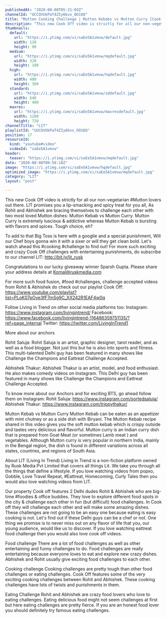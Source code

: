 ```yaml
---
publishedAt: "2020-08-08T05:31:03Z"
channelId: "UCCOVUkPaT4ZIy6bvx_OO16Q"
title: "Mutton Cooking Challenge | Mutton Kebabs vs Mutton Curry [Cook Off#14]​"
description: "This new Cook Off video is strictly for all our non-vegetarian #Mutton lovers out there. LIT promises you a lip-smacking and spicy treat for you all, As Rohit and Abhishek are bracing themselves to challenge each other with two most loved Mutton dishes: Mutton Kebab vs Mutton Curry. Mutton Curry is extremely luscious & addictive whereas Mutton Kebab is bursting with flavors and spices. Tough choice, eh?\n\nTo add to that Big Toss is here with a googlie and a special punishment, Will our Chef boys gonna win it with a sixer or will they get clean bold. Let's watch ahead this #cooking #challenge to find out! For more such exciting and crazy Cook Off challenges with entertaining punishments, do subscribe to our channel LIT: http://bit.ly/lit_rusk \n\nCongratulations to our lucky giveaway winner Sparsh Gupta. Please share your address details at Komal@ruskmedia.com\n\nFor more such food fusion, #food #challenges, challenge accepted videos from Rohit & Abhishek do check out our playlist Cook Off: https://www.youtube.com/playlist?list=PLoK07pOye3fF7mSg9C_XX242R1EAF4w0q\n\nFollow Living in Trend on other social media platforms too:\nInstagram: https://www.instagram.com/livingintrend/\nFacebook: https://www.facebook.com/livingintrend-116486359751135/?ref=page_internal\nTwitter: https://twitter.com/LivingInTrend1\n\nMore about our anchors\n\nRohit Saluja: Rohit Saluja is an artist, graphic designer, tarot reader, and as well as a food blogger. Not just this but he is also into sports and fitness. This multi-talented Delhi guy has been featured in many shows like Challenge the Champions and Eattreat Challenge Accepted. \n\nAbhishek Thakur: Abhishek Thakur is an artist, model, and food enthusiast. He also makes comedy videos on Instagram. This Delhi guy has been featured in many shows like Challenge the Champions and Eattreat Challenge Accepted. \n\nTo know more about our Anchors and for exciting BTS, go ahead follow them on Instagram: \nRohit Saluja: https://www.instagram.com/sortedsaluja/ \nAbhishek Thakur: https://www.instagram.com/trippythakur/\n\nMutton Kebab vs Mutton Curry\nMutton Kebab can be eaten as an appetizer with mint chutney or as a side dish with Biryani. The Mutton Kebab recipe shared in this video gives you the soft mutton kebab which is crispy outside and tastes very delicious and flavorful. Mutton curry is an Indian curry dish that is prepared from Goat Meat (or sometimes Lamb meat ) and vegetables. Although Mutton curry is very popular in northern India, mainly in the Bengal region, the dish is found in different variations across all states, countries, and regions of South Asia.\n\n\nAbout LIT (Living In Trend)\nLiving in Trend is a non-fiction platform owned by Rusk Media Pvt Limited that covers all things Lit. We take you through all the things that define a lifestyle. If you love watching videos from popxo, Gobble, Love Travel Repeat, #Eattreat, Homecoming, Curly Tales then you would also love watching videos from LIT. \n\nOur property Cook off features 2 Delhi dudes Rohit & Abhishek who are big-time #foodies & office buddies. They love to explore different food spots in the city & challenge each other in fun (but difficult) food challenges. In Cook off they will challenge each other and will make some amazing dishes. These challenges are not going to be an easy one because eating is easy cooking is not. Let's find out if these Delhi guys can be a chef or not. One thing we promise is to never miss out on any flavor of life that you, our young audience, would like us to discover. If you love watching eattreat food challenge then you would also love cook off videos. \n\nFood challenge\nThere are a lot of food challenges as well as other entertaining and funny challenges to do. Food challenges are really entertaining because everyone loves to eat and explore new crazy dishes. Abhishek and Rohit usually give exciting food challenges to each other. \n\nCooking challenge\nCooking challenges are pretty tough than other food challenges or eating challenges. Cook Off features some of the very exciting cooking challenges between Rohit and Abhishek. These cooking challenges have lots of twists and punishments in them.\n\nEating Challenge\nRohit and Abhishek are crazy food lovers who love to eating challenges. Eating delicious food might not seem challenges at first but here eating challenges are pretty fierce. If you are an honest food lover you should definitely try famous eating challenges."
thumbnails:
  default:
    url: "https://i.ytimg.com/vi/saEe5A1vmvw/default.jpg"
    width: 120
    height: 90
  medium:
    url: "https://i.ytimg.com/vi/saEe5A1vmvw/mqdefault.jpg"
    width: 320
    height: 180
  high:
    url: "https://i.ytimg.com/vi/saEe5A1vmvw/hqdefault.jpg"
    width: 480
    height: 360
  standard:
    url: "https://i.ytimg.com/vi/saEe5A1vmvw/sddefault.jpg"
    width: 640
    height: 480
  maxres:
    url: "https://i.ytimg.com/vi/saEe5A1vmvw/maxresdefault.jpg"
    width: 1280
    height: 720
channelTitle: "LIT"
playlistId: "UUCOVUkPaT4ZIy6bvx_OO16Q"
position: 17
resourceId:
  kind: "youtube#video"
  videoId: "saEe5A1vmvw"
header:
  teaser: "https://i.ytimg.com/vi/saEe5A1vmvw/mqdefault.jpg"
date: "2020-08-08T09:58:18Z"
image: "https://i.ytimg.com/vi/saEe5A1vmvw/hqdefault.jpg"
optimized_image: "https://i.ytimg.com/vi/saEe5A1vmvw/mqdefault.jpg"
category: "LIT"
layout: "post"

---
```

This new Cook Off video is strictly for all our non-vegetarian #Mutton lovers out there. LIT promises you a lip-smacking and spicy treat for you all, As Rohit and Abhishek are bracing themselves to challenge each other with two most loved Mutton dishes: Mutton Kebab vs Mutton Curry. Mutton Curry is extremely luscious & addictive whereas Mutton Kebab is bursting with flavors and spices. Tough choice, eh?

To add to that Big Toss is here with a googlie and a special punishment, Will our Chef boys gonna win it with a sixer or will they get clean bold. Let's watch ahead this #cooking #challenge to find out! For more such exciting and crazy Cook Off challenges with entertaining punishments, do subscribe to our channel LIT: http://bit.ly/lit_rusk 

Congratulations to our lucky giveaway winner Sparsh Gupta. Please share your address details at Komal@ruskmedia.com

For more such food fusion, #food #challenges, challenge accepted videos from Rohit & Abhishek do check out our playlist Cook Off: https://www.youtube.com/playlist?list=PLoK07pOye3fF7mSg9C_XX242R1EAF4w0q

Follow Living in Trend on other social media platforms too:
Instagram: https://www.instagram.com/livingintrend/
Facebook: https://www.facebook.com/livingintrend-116486359751135/?ref=page_internal
Twitter: https://twitter.com/LivingInTrend1

More about our anchors

Rohit Saluja: Rohit Saluja is an artist, graphic designer, tarot reader, and as well as a food blogger. Not just this but he is also into sports and fitness. This multi-talented Delhi guy has been featured in many shows like Challenge the Champions and Eattreat Challenge Accepted. 

Abhishek Thakur: Abhishek Thakur is an artist, model, and food enthusiast. He also makes comedy videos on Instagram. This Delhi guy has been featured in many shows like Challenge the Champions and Eattreat Challenge Accepted. 

To know more about our Anchors and for exciting BTS, go ahead follow them on Instagram: 
Rohit Saluja: https://www.instagram.com/sortedsaluja/ 
Abhishek Thakur: https://www.instagram.com/trippythakur/

Mutton Kebab vs Mutton Curry
Mutton Kebab can be eaten as an appetizer with mint chutney or as a side dish with Biryani. The Mutton Kebab recipe shared in this video gives you the soft mutton kebab which is crispy outside and tastes very delicious and flavorful. Mutton curry is an Indian curry dish that is prepared from Goat Meat (or sometimes Lamb meat ) and vegetables. Although Mutton curry is very popular in northern India, mainly in the Bengal region, the dish is found in different variations across all states, countries, and regions of South Asia.


About LIT (Living In Trend)
Living in Trend is a non-fiction platform owned by Rusk Media Pvt Limited that covers all things Lit. We take you through all the things that define a lifestyle. If you love watching videos from popxo, Gobble, Love Travel Repeat, #Eattreat, Homecoming, Curly Tales then you would also love watching videos from LIT. 

Our property Cook off features 2 Delhi dudes Rohit & Abhishek who are big-time #foodies & office buddies. They love to explore different food spots in the city & challenge each other in fun (but difficult) food challenges. In Cook off they will challenge each other and will make some amazing dishes. These challenges are not going to be an easy one because eating is easy cooking is not. Let's find out if these Delhi guys can be a chef or not. One thing we promise is to never miss out on any flavor of life that you, our young audience, would like us to discover. If you love watching eattreat food challenge then you would also love cook off videos. 

Food challenge
There are a lot of food challenges as well as other entertaining and funny challenges to do. Food challenges are really entertaining because everyone loves to eat and explore new crazy dishes. Abhishek and Rohit usually give exciting food challenges to each other. 

Cooking challenge
Cooking challenges are pretty tough than other food challenges or eating challenges. Cook Off features some of the very exciting cooking challenges between Rohit and Abhishek. These cooking challenges have lots of twists and punishments in them.

Eating Challenge
Rohit and Abhishek are crazy food lovers who love to eating challenges. Eating delicious food might not seem challenges at first but here eating challenges are pretty fierce. If you are an honest food lover you should definitely try famous eating challenges.